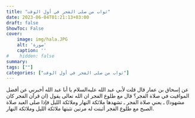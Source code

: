 ```yaml
---
title: "ثواب من صلى الفجر في أول الوقت"
date: 2023-06-04T01:21:13+03:00
draft: false
ShowToc: False
cover:
    image: img/hala.JPG
    alt: 'صورة'
    caption: ''
#    hidden: false
summary: 
tags: [""]
categories: ["ثواب من صلى الفجر في أول الوقت"]
---
```

عن إسحاق بن عمار قال
قلت لأبي عبد الله عليه‌السلام يا أبا عبد الله أخبرني عن أفضل المواقيت في صلاة
الفجر؟ قال مع طلوع الفجر ان الله تعالى يقول (ان قرآن الفجر كان
مشهودا) ـ يعني صلاة الفجر ـ تشهدها ملائكة النهار وملائكة الليل
فإذا صلى العبد صلاة الصبح مع طلوع الفجر أثبتت له مرتين تثبتها ملائكة
الليل وملائكة النهار.

